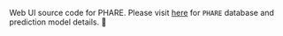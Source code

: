 Web UI source code for PHARE.
Please visit [here](https://xiazlab.org/phare) for `PHARE` database and prediction model details. 🍻

